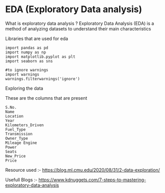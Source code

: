 # EDA (Exploratory Data analysis)

What is exploratory data analysis ?
Exploratory Data Analysis (EDA) is a method of analyzing datasets to understand their main characteristics

Libraries that are used for eda

```
import pandas as pd
import numpy as np
import matplotlib.pyplot as plt
import seaborn as sns

#to ignore warnings
import warnings
warnings.filterwarnings('ignore')
```

Exploring the data 

These are the columns that are present
```
S.No.	
Name	
Location	
Year	
Kilometers_Driven	
Fuel_Type	
Transmission	
Owner_Type	
Mileage	Engine	
Power	
Seats	
New_Price	
Price
```

Resource used :- https://blog.ml.cmu.edu/2020/08/31/2-data-exploration/

Usefull Blogs :- 
https://www.kdnuggets.com/7-steps-to-mastering-exploratory-data-analysis

